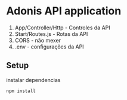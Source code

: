 # Adonis API application

1. App/Controller/Http - Controles da API
2. Start/Routes.js - Rotas da API
3. CORS - não mexer
4. .env - configurações da API

## Setup

instalar dependencias

```bash
npm install
```
